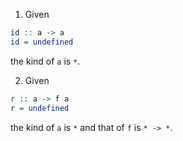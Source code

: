 1. Given
```haskell
id :: a -> a
id = undefined
```
the kind of `a` is `*`.

2. Given
```haskell
r :: a -> f a
r = undefined
```
the kind of `a` is `*` and that of `f` is `* -> *`.
